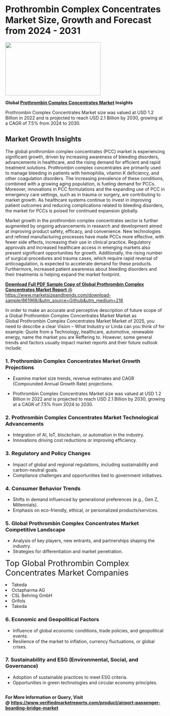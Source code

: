 <H1>Prothrombin Complex Concentrates Market Size, Growth and Forecast from 2024 - 2031</H1><img class="aligncenter size-medium wp-image-584254" src="https://thirdeyenews.in/wp-content/uploads/2024/09/Global-Market-Research-300x168.jpeg" alt="" width="300" height="168" /><p><strong>Global&nbsp;<a href="https://www.marketsizeandtrends.com/download-sample/861968/&amp;utm_source=Github&utm_medium=216">Prothrombin Complex Concentrates Market</a> Insights</strong></p><p>Prothrombin Complex Concentrates Market size was valued at USD 1.2 Billion in 2022 and is projected to reach USD 2.1 Billion by 2030, growing at a CAGR of 7.5% from 2024 to 2030.</p><p><h2>Market Growth Insights</h2> <p>The global prothrombin complex concentrates (PCC) market is experiencing significant growth, driven by increasing awareness of bleeding disorders, advancements in healthcare, and the rising demand for efficient and rapid treatment solutions. Prothrombin complex concentrates are primarily used to manage bleeding in patients with hemophilia, vitamin K deficiency, and other coagulation disorders. The increasing prevalence of these conditions, combined with a growing aging population, is fueling demand for PCCs. Moreover, innovations in PCC formulations and the expanding use of PCC in emergency care settings, such as in trauma or surgery, are contributing to market growth. As healthcare systems continue to invest in improving patient outcomes and reducing complications related to bleeding disorders, the market for PCCs is poised for continued expansion globally. <a href="#"></a></p> <p>Market growth in the prothrombin complex concentrates sector is further augmented by ongoing advancements in research and development aimed at improving product safety, efficacy, and convenience. New technologies and refined manufacturing processes have made PCCs more effective, with fewer side effects, increasing their use in clinical practice. Regulatory approvals and increased healthcare access in emerging markets also present significant opportunities for growth. Additionally, the rising number of surgical procedures and trauma cases, which require rapid reversal of anticoagulation, is expected to accelerate demand for these products. Furthermore, increased patient awareness about bleeding disorders and their treatments is helping expand the market footprint. <a href="#"></p><p><span class=""><strong>Download Full PDF Sample Copy of Global Prothrombin Complex Concentrates Market Report</strong> @ <a href="https://www.marketsizeandtrends.com/download-sample/861968/&amp;utm_source=Github&utm_medium=216" target="_blank">https://www.marketsizeandtrends.com/download-sample/861968/&amp;utm_source=Github&utm_medium=216</a></span></p><p>In order to make an accurate and perceptive description of future scope of a Global&nbsp;Prothrombin Complex Concentrates Market Market as Global&nbsp;Prothrombin Complex Concentrates Market Market of 2025, you need to describe a clear Vision &ndash; What Industry or Linda can you think of for example: Quote from a Technology, healthcare, automotive, renewable energy, name the market you are Reffering to. However, some general trends and factors usually impact market reports and their future outlook include:</p><h3>1.&nbsp;<strong>Prothrombin Complex Concentrates Market Growth Projections</strong></h3><ul><li>Examine market size trends, revenue estimates and CAGR (Compounded Annual Growth Rate) projections.</li><li><p>Prothrombin Complex Concentrates Market size was valued at USD 1.2 Billion in 2022 and is projected to reach USD 2.1 Billion by 2030, growing at a CAGR of 7.5% from 2024 to 2030.</p></li></ul><h3>2.&nbsp;<strong>Prothrombin Complex Concentrates Market Technological Advancements</strong></h3><ul><li>Integration of AI, IoT, blockchain, or automation in the industry.</li><li>Innovations driving cost reductions or improving efficiency.</li></ul><h3>3.&nbsp;<strong>Regulatory and Policy Changes</strong></h3><ul><li>Impact of global and regional regulations, including sustainability and carbon-neutral goals.</li><li>Compliance challenges and opportunities tied to government initiatives.</li></ul><h3>4.&nbsp;<strong>Consumer Behavior Trends</strong></h3><ul><li>Shifts in demand influenced by generational preferences (e.g., Gen Z, Millennials).</li><li>Emphasis on eco-friendly, ethical, or personalized products/services.</li></ul><h3>5.&nbsp;<strong>Global Prothrombin Complex Concentrates Market Competitive Landscape</strong></h3><ul><li>Analysis of key players, new entrants, and partnerships shaping the industry.</li><li>Strategies for differentiation and market penetration.</li></ul><p data-pm-slice="1 1 []"><span style="color: inherit; font-family: inherit; font-size: 25px;">Top Global Prothrombin Complex Concentrates Market Companies</span></p><div class="" data-test-id=""><p><li>Takeda</li><li> Octapharma AG</li><li> CSL Behring GmbH</li><li> Grifols</li><li> Takeda</li></p></div><h3>6.&nbsp;<strong>Economic and Geopolitical Factors</strong></h3><ul><li>Influence of global economic conditions, trade policies, and geopolitical events.</li><li>Resilience of the market to inflation, currency fluctuations, or global crises.</li></ul><h3>7.&nbsp;<strong>Sustainability and ESG (Environmental, Social, and Governance)</strong></h3><ul><li>Adoption of sustainable practices to meet ESG criteria.</li><li>Opportunities in green technologies and circular economy principles.</li></ul><h2><strong style="font-size: 14px;">For More Information or Query, Visit @&nbsp;</strong><a style="background-color: #ffffff; font-size: 14px;" href="https://www.marketsizeandtrends.com/report/prothrombin-complex-concentrates-market/" target="_blank">https://www.verifiedmarketreports.com/product/airport-passenger-boarding-bridge-market</a></h2>
